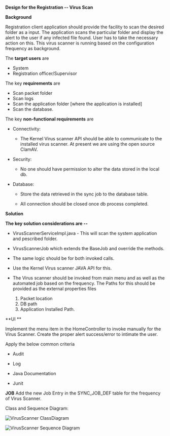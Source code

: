 **Design for the Registration -- Virus Scan**

**Background**

Registration client application should provide the facility to scan 
the desired folder as a input. The application scans the particular 
folder and display the alert to the user if any infected file found. 
User has to take the necessary action on this. 
This virus scanner is running based on the configuration frequency as background.

The **target users** are

-   System
-   Registration officer/Supervisor

The key **requirements** are

-   Scan packet folder
-   Scan logs
-   Scan the application folder [where the application is installed]
-   Scan the database.

The key **non-functional requirements** are

-   Connectivity:

    -   The Kernel Virus scanner API should be able to communicate to the installed virus 
        scanner. 
    	 At present we are using the open source ClamAV.

-   Security:

    -   No one should have permission to alter the data stored in the
        local db.

-   Database:

    -   Store the data retrieved in the sync job to the database table.

    -   All connection should be closed once db process completed.

**Solution**

**The key solution considerations are --**

-   VirusScannerServiceImpl.java - This will scan the system application and pescribed folder.
-   VirusScannerJob which extends the BaseJob and override the methods.
-   The same logic should be for both invoked calls.
-   Use the Kernel Virus scanner JAVA API for this.

-   The Virus scanner should be invoked from main menu and as well as the automated job based on the frequency.
	The Paths for this should be provided as the external properties files 
	
	1. Packet location
	2. DB path
	3. Application Installed Path.

 **UI **

Implement the menu item in the HomeController to invoke manually for the Virus Scanner.
Create the proper alert success/error to intimate the user.

 Apply the below common criteria

-   Audit

-   Log

-   Java Documentation

-   Junit

  **JOB**
Add the new Job Entry in the SYNC_JOB_DEF table for the frequency of Virus Scanner.


Class and Sequence Diagram:

![VirusScanner ClassDiagram](_images/reg_virus_scanner_class.png)

![VirusScanner Sequence Diagram](_images/reg_virus_scanner_seq.png)
